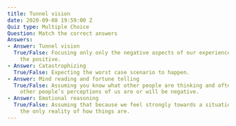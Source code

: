 ```yaml
---
title: Tunnel vision
date: 2020-09-08 19:59:00 Z
Quiz type: Multiple Choice
Question: Match the correct answers
Answers:
- Answer: Tunnel vision
  True/False: Focusing only only the negative aspects of our experience and ignoring
    the positive.
- Answer: Catastrophizing
  True/False: Expecting the worst case scenario to happen.
- Answer: Mind reading and fortune telling
  True/False: Assuming you know what other people are thinking and often assuming
    other people’s perceptions of us are or will be negative.
- Answer: Emotional reasoning
  True/False: Assuming that because we feel strongly towards a situation it must be
    the only reality of how things are.
---
```


